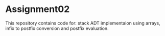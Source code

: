 # Assignment02
 This repository contains code for: stack ADT implementaion using arrays, infix to postfix conversion and postfix evaluation.
